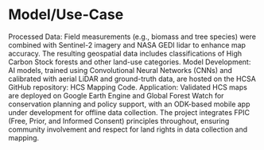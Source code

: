 # Model/Use-Case

Processed Data:
 Field measurements (e.g., biomass and tree species) were combined with Sentinel-2 imagery and NASA GEDI lidar to enhance map accuracy. The resulting geospatial data includes classifications of High Carbon Stock forests and other land-use categories.
 Model Development:
 AI models, trained using Convolutional Neural Networks (CNNs) and calibrated with aerial LiDAR and ground-truth data, are hosted on the HCSA GitHub repository: HCS Mapping Code.
 Application:
 Validated HCS maps are deployed on Google Earth Engine and Global Forest Watch for conservation planning and policy support, with an ODK-based mobile app under development for offline data collection. The project integrates FPIC (Free, Prior, and Informed Consent) principles throughout, ensuring community involvement and respect for land rights in data collection and mapping.